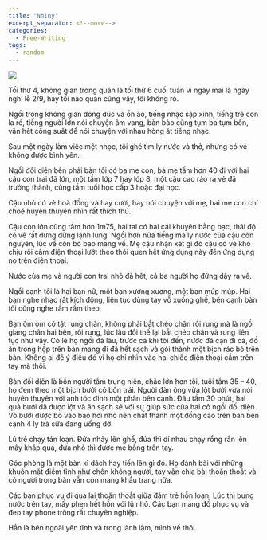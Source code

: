```yaml
---
title: "Nhìny"
excerpt_separator: <!--more-->
categories:
  - Free-Writing
tags:
  - random
---
```


![](assets/images/2022/08/2022-08-31-nhin.webp)

Tối thứ 4, không gian trong quán là tối thứ 6 cuối tuần vì ngày mai là ngày nghỉ lễ 2/9, hay tối nào quán cũng vậy, tôi không rõ.

Ngồi trong không gian đông đúc và ồn ào, tiếng nhạc sập xình, tiếng trẻ con la ré, tiếng người lớn nói chuyện âm vang, bàn bào cũng tụm ba tụm bốn, vặn hết công suất để nói chuyện với nhau hòng át tiếng nhạc.

Sau một ngày làm việc mệt nhọc, tôi ghé tìm ly nước và thở, nhưng có vẻ không được bình yên.

Ngồi đối diện bên phải bàn tôi có ba mẹ con, bà mẹ tầm hơn 40 đi với hai cậu con trai đã lớn, một tầm lớp 7 hay lớp 8, một cậu cao ráo ra vẻ đã trưởng thành, cũng tầm tuổi học cấp 3 hoặc đại học.

Cậu nhỏ có vẻ hoà đồng và hay cười, hay nói chuyện với mẹ, hai mẹ con chí choé huyên thuyên nhìn rất thích thú.

Cậu con lớn cũng tầm hơn 1m75, hai tai có hai cái khuyên bằng bạc, thái độ có vẻ rất dưng dửng lạnh lùng. Ngồi hơn nửa tiếng mà ly nước của cậu còn nguyên, lúc về còn bỏ bao mang về. Mẹ cậu nhận xét gì đó cậu có vẻ khó chịu rồi cầm điện thoại lướt theo thói quen hết ứng dụng này đến ứng dụng nọ trên điện thoại.

Nước của mẹ và người con trai nhỏ đã hết, cả ba người họ đứng dậy ra về.

Ngồi cạnh tôi là hai bạn nữ, một bạn xương xương, một bạn múp múp. Hai bạn nghe nhạc rất kích động, liên tục dùng tay vỗ xuống ghế, bên cạnh bàn tôi cũng nghe rầm rầm theo.

Bạn ốm òm có tật rung chân, không phải bắt chéo chân rồi rung mà là ngồi giang chân hai bên, rồi rung, lúc lâu đổi thế lại bắt chéo chân và rung liên tục như vậy. Có lẽ họ ngồi đã lâu, trước cả khi tôi đến, nước đã cạn đi cả, đồ ăn trong hộp trên bàn mang đi đã hết sạch và gói thành một bịch rác bỏ trên bàn. Không ai để ý điều đó vì họ chỉ nhìn vào hai chiếc điện thoại cầm trên tay mà thôi.

Bàn đối diện là bốn người tầm trung niên, chắc lớn hơn tôi, tuổi tầm 35 – 40, họ đem theo một bịch bưởi có bốn trái. Người đàn ông vừa lột bưởi vừa nói huyên thuyên với anh tóc đinh một phân bên cạnh. Đâu tầm 30 phút, hai quả bưởi đã được lột và ăn sạch sẽ với sự giúp sức của hai cô ngồi đối diện. Võ bưởi được bỏ vào bao hơi nhỏ nên chất thành một đống cao trên bàn bên cạnh 4 ly trà sữa đang uống dở.

Lũ trẻ chạy tán loạn. Đứa nhảy lên ghế, đứa thì dí nhau chạy rồng rắn lên mây khắp quá, đứa nhỏ thì được mẹ bồng trên tay.

Góc phòng là một bàn xì dách hay tiến lên gì đó. Họ đánh bài với những khuôn mặt điềm tĩnh như chốn không người, tay vẫn chia bài thoăn thoắt và có người trong bàn vẫn còn mang khẩu trang nữa.

Các bạn phục vụ đi qua lại thoăn thoắt giữa đám trẻ hỗn loạn. Lúc thì bưng nước trên tay, mấy phen hết hồn với lũ nhỏ. Các bạn mang đồ phục vụ và đeo tay phone trông rất chuyên nghiệp.

Hẳn là bên ngoài yên tĩnh và trong lành lắm, mình về thôi.